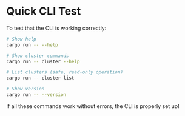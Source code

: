 # Quick CLI Test

To test that the CLI is working correctly:

```bash
# Show help
cargo run -- --help

# Show cluster commands
cargo run -- cluster --help

# List clusters (safe, read-only operation)
cargo run -- cluster list

# Show version
cargo run -- --version
```

If all these commands work without errors, the CLI is properly set up!
